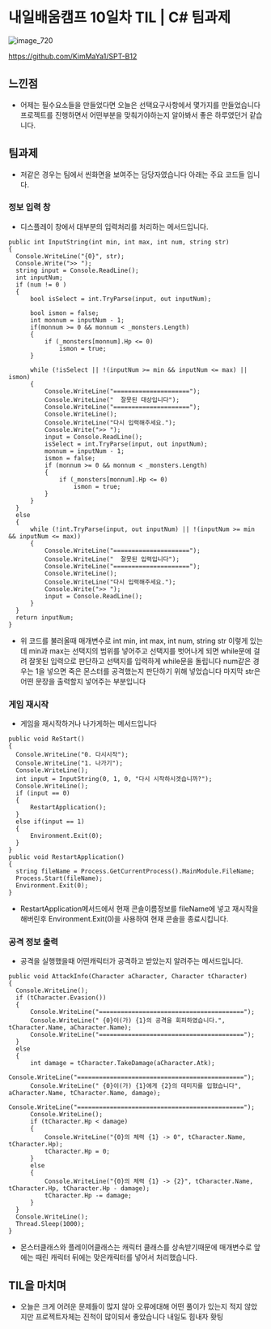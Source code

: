 # 내일배움캠프 10일차 TIL | C# 팀과제

![image_720](https://github.com/KimMaYa1/NBC/assets/141565207/e84deae9-27a9-4728-a617-7bc512f9d10b)

<htr>https://github.com/KimMaYa1/SPT-B12

## 느낀점

- 어제는 필수요소들을 만들었다면 오늘은 선택요구사항에서 몇가지를 만들었습니다
  프로젝트를 진행하면서 어떤부분을 맞춰가야하는지 알아봐서 좋은 하루였던거 같습니다.

## 팀과제

- 저같은 경우는 팀에서 씬화면을 보여주는 담당자였습니다 아래는 주요 코드들 입니다.

### 정보 입력 창

 - 디스플레이 창에서 대부분의 입력처리를 처리하는 메서드입니다. 
  ```
  public int InputString(int min, int max, int num, string str)
  {
    Console.WriteLine("{0}", str);
    Console.Write(">> ");
    string input = Console.ReadLine();
    int inputNum;
    if (num != 0 )
    {
        bool isSelect = int.TryParse(input, out inputNum);
        
        bool ismon = false;
        int monnum = inputNum - 1;
        if(monnum >= 0 && monnum < _monsters.Length)
        {
            if (_monsters[monnum].Hp <= 0)
                ismon = true;
        }

        while (!isSelect || !(inputNum >= min && inputNum <= max) || ismon)
        {
            Console.WriteLine("=====================");
            Console.WriteLine("  잘못된 대상입니다");
            Console.WriteLine("=====================");
            Console.WriteLine();
            Console.WriteLine("다시 입력해주세요.");
            Console.Write(">> ");
            input = Console.ReadLine();
            isSelect = int.TryParse(input, out inputNum);
            monnum = inputNum - 1;
            ismon = false;
            if (monnum >= 0 && monnum < _monsters.Length)
            {
                if (_monsters[monnum].Hp <= 0)
                    ismon = true;
            }
        }
    }
    else
    {
        while (!int.TryParse(input, out inputNum) || !(inputNum >= min && inputNum <= max))
        {
            Console.WriteLine("=====================");
            Console.WriteLine("  잘못된 입력입니다");
            Console.WriteLine("=====================");
            Console.WriteLine();
            Console.WriteLine("다시 입력해주세요.");
            Console.Write(">> ");
            input = Console.ReadLine();
        }
    }
    return inputNum;
  }
  ```
 - 위 코드를 불러올때 매개변수로 int min, int max, int num, string str 이렇게 있는데 min과 max는 선택지의 범위를 넣어주고 
   선택지를 벗어나게 되면 while문에 걸려 잘못된 입력으로 판단하고 선택지를 입력하게 while문을 돌립니다
   num같은 경우는 1을 넣으면 죽은 몬스터를 공격했는지 판단하기 위해 넣었습니다 마지막 str은 어떤 문장을 출력할지 넣어주는 부분입니다

### 게임 재시작

 - 게임을 재시작하거나 나가게하는 메서드입니다
  ```
  public void ReStart()
  {
    Console.WriteLine("0. 다시시작");
    Console.WriteLine("1. 나가기");
    Console.WriteLine();
    int input = InputString(0, 1, 0, "다시 시작하시겟습니까?");
    Console.WriteLine();
    if (input == 0)
    {
        RestartApplication();
    }
    else if(input == 1)
    {
        Environment.Exit(0);
    }
  }
  public void RestartApplication()
  {
    string fileName = Process.GetCurrentProcess().MainModule.FileName;
    Process.Start(fileName);
    Environment.Exit(0);
  }
  ```
 - RestartApplication메서드에서 현재 콘솔이름정보를 fileName에 넣고 재시작을 해버린후 Environment.Exit(0)을 사용하여 현재 콘솔을 종료시킵니다.

### 공격 정보 출력

 - 공격을 실행했을때 어떤캐릭터가 공격하고 받았는지 알려주는 메서드입니다.
  ```
  public void AttackInfo(Character aCharacter, Character tCharacter)
  {
    Console.WriteLine();
    if (tCharacter.Evasion())
    {
        Console.WriteLine("========================================");
        Console.WriteLine(" {0}이(가) {1}의 공격을 회피하였습니다.", tCharacter.Name, aCharacter.Name);
        Console.WriteLine("========================================");
    }
    else
    {
        int damage = tCharacter.TakeDamage(aCharacter.Atk);
        Console.WriteLine("==============================================");
        Console.WriteLine(" {0}이(가) {1}에게 {2}의 데미지를 입혔습니다", aCharacter.Name, tCharacter.Name, damage);
        Console.WriteLine("==============================================");
        Console.WriteLine();
        if (tCharacter.Hp < damage)
        {
            Console.WriteLine("{0}의 체력 {1} -> 0", tCharacter.Name, tCharacter.Hp);
            tCharacter.Hp = 0;
        }
        else
        {
            Console.WriteLine("{0}의 체력 {1} -> {2}", tCharacter.Name, tCharacter.Hp, tCharacter.Hp - damage);
            tCharacter.Hp -= damage;
        }
    }
    Console.WriteLine();
    Thread.Sleep(1000);
  }
  ```
 - 몬스터클래스와 플레이어클래스는 캐릭터 클래스를 상속받기때문에 매개변수로 앞에는 때린 캐릭터 뒤에는 맞은캐릭터를 넣어서 처리했습니다.

## TIL을 마치며

- 오늘은 크게 어려운 문제들이 많지 않아 오류에대해 어떤 풀이가 있는지 적지 않았지만 프로젝트자체는 진척이 많이되서 좋았습니다
  내일도 힘내자 홧팅